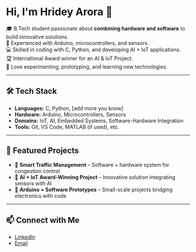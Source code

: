 # Hi, I'm Hridey Arora 👋  

🎓 B.Tech student passionate about **combining hardware and software** to build innovative solutions.  
🔧 Experienced with Arduino, microcontrollers, and sensors.  
💻 Skilled in coding with C, Python, and developing AI + IoT applications.  
🏆 International Award winner for an AI & IoT Project.  
🚀 Love experimenting, prototyping, and learning new technologies.  

---

## 🛠️ Tech Stack  
- **Languages:** C, Python, [add more you know]  
- **Hardware:** Arduino, Microcontrollers, Sensors  
- **Domains:** IoT, AI, Embedded Systems, Software-Hardware Integration  
- **Tools:** Git, VS Code, MATLAB (if used), etc.  

---

## 📂 Featured Projects  
- 🚦 **Smart Traffic Management** – Software + hardware system for congestion control  
- 🤖 **AI + IoT Award-Winning Project** – Innovative solution integrating sensors with AI  
- 🔌 **Arduino + Software Prototypes** – Small-scale projects bridging electronics with code  

---

## 📫 Connect with Me  
- [LinkedIn](your-linkedin-url)  
- [Email](mailto:your-email)
